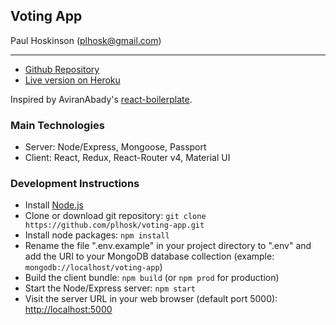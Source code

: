 ## Voting App
Paul Hoskinson (plhosk@gmail.com)

---

- [Github Repository](https://github.com/plhosk/voting-app)
- [Live version on Heroku](https://voting-app-plhosk.herokuapp.com/)

Inspired by AviranAbady's [react-boilerplate](https://github.com/AviranAbady/react-boilerplate).

### Main Technologies
- Server: Node/Express, Mongoose, Passport
- Client: React, Redux, React-Router v4, Material UI

### Development Instructions
- Install [Node.js](https://nodejs.org/en/)
- Clone or download git repository: `git clone https://github.com/plhosk/voting-app.git`
- Install node packages: `npm install`
- Rename the file ".env.example" in your project directory to ".env" and add the URI to your MongoDB database collection (example: `mongodb://localhost/voting-app`)
- Build the client bundle: `npm build` (or `npm prod` for production)
- Start the Node/Express server: `npm start`
- Visit the server URL in your web browser (default port 5000): [http://localhost:5000](http://localhost:5000)
